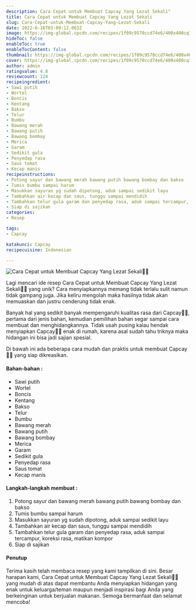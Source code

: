 ```yaml
---
description: Cara Cepat untuk Membuat Capcay Yang Lezat Sekali"
title: Cara Cepat untuk Membuat Capcay Yang Lezat Sekali
slug: Cara-Cepat-untuk-Membuat-Capcay-Yang-Lezat-Sekali
date: 2022-6-16T03:09:12.063Z
image: https://img-global.cpcdn.com/recipes/1f09c9570ccd74e6/400x400cq70/photo.jpg
hideToc: false
enableToc: true
enableTocContent: false
thumbnail: https://img-global.cpcdn.com/recipes/1f09c9570ccd74e6/400x400cq70/photo.jpg
cover: https://img-global.cpcdn.com/recipes/1f09c9570ccd74e6/400x400cq70/photo.jpg
author: admin
ratingvalue: 4.8
reviewcount: 124
recipeingredient:
- Sawi putih
- Wortel
- Boncis
- Kentang
- Bakso
- Telur
- Bumbu
- Bawang merah
- Bawang putih
- Bawang bombay
- Merica
- Garam
- Sedikit gula
- Penyedap rasa
- Saus tomat
- Kecap manis
recipeinstructions:
- Potong sayur dan bawang merah bawang putih bawang bombay dan bakso
- Tumis bumbu sampai harum
- Masukkan sayuran yg sudah dipotong, aduk sampai sedikit layu
- Tambahkan air kecap dan saus, tunggu sampai mendidih
- Tambahkan telur gula garam dan penyedap rasa, aduk sampai tercampur, koreksi rasa, matikan kompor
- Siap di sajikan
categories:
- Resep

tags:
- Capcay

katakunci: Capcay
recipecuisine: Indonesian

---
```


![Cara Cepat untuk Membuat Capcay Yang Lezat Sekali👩‍🍳](https://img-global.cpcdn.com/recipes/1f09c9570ccd74e6/400x400cq70/photo.jpg)

Lagi mencari ide resep Cara Cepat untuk Membuat Capcay Yang Lezat Sekali👩‍🍳 yang unik? Cara menyiapkannya memang tidak terlalu sulit namun tidak gampang juga. Jika keliru mengolah maka hasilnya tidak akan memuaskan dan justru cenderung tidak enak.

Banyak hal yang sedikit banyak mempengaruhi kualitas rasa dari Capcay👩‍🍳, pertama dari jenis bahan, kemudian pemilihan bahan segar sampai cara membuat dan menghidangkannya. Tidak usah pusing kalau hendak menyiapkan Capcay👩‍🍳 enak di rumah, karena asal sudah tahu triknya maka hidangan ini bisa jadi sajian spesial.

Di bawah ini ada beberapa cara mudah dan praktis untuk membuat Capcay👩‍🍳 yang siap dikreasikan.

<!--inarticleads1-->

#### Bahan-bahan :

- Sawi putih
- Wortel
- Boncis
- Kentang
- Bakso
- Telur
- Bumbu
- Bawang merah
- Bawang putih
- Bawang bombay
- Merica
- Garam
- Sedikit gula
- Penyedap rasa
- Saus tomat
- Kecap manis

<!--inarticleads2-->

#### Langkah-langkah membuat :

1. Potong sayur dan bawang merah bawang putih bawang bombay dan bakso
1. Tumis bumbu sampai harum
1. Masukkan sayuran yg sudah dipotong, aduk sampai sedikit layu
1. Tambahkan air kecap dan saus, tunggu sampai mendidih
1. Tambahkan telur gula garam dan penyedap rasa, aduk sampai tercampur, koreksi rasa, matikan kompor
1. Siap di sajikan

#### Penutup

Terima kasih telah membaca resep yang kami tampilkan di sini. Besar harapan kami, Cara Cepat untuk Membuat Capcay Yang Lezat Sekali👩‍🍳 yang mudah di atas dapat membantu Anda menyiapkan hidangan yang enak untuk keluarga/teman maupun menjadi inspirasi bagi Anda yang berkeinginan untuk berjualan makanan. Semoga bermanfaat dan selamat mencoba!